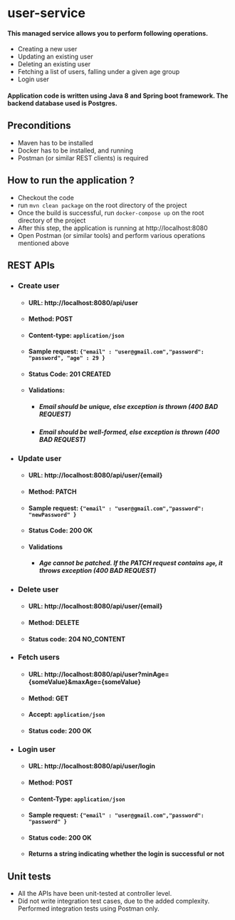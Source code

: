 # user-service

#### This managed service allows you to perform following operations.

- Creating a new user
- Updating an existing user
- Deleting an existing user
- Fetching a list of users, falling under a given age group
- Login user

#### Application code is written using Java 8 and Spring boot framework. The backend database used is Postgres.

## Preconditions

- Maven has to be installed
- Docker has to be installed, and running
- Postman (or similar REST clients) is required

## How to run the application ?

- Checkout the code
- run `mvn clean package` on the root directory of the project
- Once the build is successful, run `docker-compose up` on the root directory of the project
- After this step, the application is running at http://localhost:8080
- Open Postman (or similar tools) and perform various operations mentioned above

## REST APIs

- ### Create user
  - #### URL: http://localhost:8080/api/user
  - #### Method: POST
  - #### Content-type: `application/json`
  - #### Sample request: `{"email" : "user@gmail.com","password": "password", "age" : 29 }`
  - #### Status Code: 201 CREATED
  - #### Validations: 
    - ##### Email should be unique, else exception is thrown (400 BAD REQUEST)
    - ##### Email should be well-formed, else exception is thrown (400 BAD REQUEST)

- ### Update user
  - #### URL: http://localhost:8080/api/user/{email}
  - #### Method: PATCH
  - #### Sample request: `{"email" : "user@gmail.com","password": "newPassword" }`
  - #### Status Code: 200 OK
  - #### Validations
    - ##### Age cannot be patched. If the PATCH request contains `age`, it throws exception (400 BAD REQUEST)

- ### Delete user
  - #### URL: http://localhost:8080/api/user/{email}
  - #### Method: DELETE
  - #### Status code: 204 NO_CONTENT

- ### Fetch users
  - #### URL: http://localhost:8080/api/user?minAge={someValue}&maxAge={someValue}
  - #### Method: GET
  - #### Accept: `application/json`
  - #### Status code: 200 OK

- ### Login user
  - #### URL: http://localhost:8080/api/user/login
  - #### Method: POST
  - #### Content-Type: `application/json`
  - #### Sample request: `{"email" : "user@gmail.com","password": "password" }`
  - #### Status code: 200 OK
  - #### Returns a string indicating whether the login is successful or not

## Unit tests

- All the APIs have been unit-tested at controller level.
- Did not write integration test cases, due to the added complexity. Performed integration tests using Postman only.

